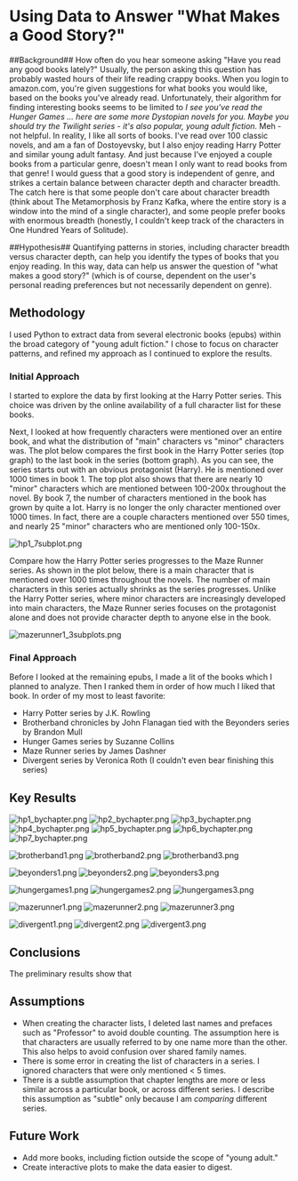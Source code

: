 # Using Data to Answer "What Makes a Good Story?" #

##Background##
How often do you hear someone asking "Have you read any good books lately?" Usually, the person asking this question has probably wasted hours of their life reading crappy books. When you login to amazon.com, you're given suggestions for what books you would like, based on the books you've already read. Unfortunately, their algorithm for finding interesting books seems to be limited to *I see you've read the Hunger Games ... here are some more Dystopian novels for you. Maybe you should try the Twilight series - it's also popular, young adult fiction.* Meh - not helpful. In reality, I like all sorts of books. I've read over 100 classic novels, and am a fan of Dostoyevsky, but I also enjoy reading Harry Potter and similar young adult fantasy. And just because I've enjoyed a couple books from a particular genre, doesn't mean I only want to read books from that genre! I would guess that a good story is independent of genre, and strikes a certain balance between character depth and character breadth. The catch here is that some people don't care about character breadth (think about The Metamorphosis by Franz Kafka, where the entire story is a window into the mind of a single character), and some people prefer books with enormous breadth (honestly, I couldn't keep track of the characters in One Hundred Years of Solitude).

##Hypothesis##
Quantifying patterns in stories, including character breadth versus character depth, can help you identify the types of books that you enjoy reading. In this way, data can help us answer the question of "what makes a good story?" (which is of course, dependent on the user's personal reading preferences but not necessarily dependent on genre). 

## Methodology ##

I used Python to extract data from several electronic books (epubs) within the broad category of "young adult fiction." I chose to focus on character patterns, and refined my approach as I continued to explore the results.

### Initial Approach ###
I started to explore the data by first looking at the Harry Potter series. This choice was driven by the online availability of a full character list for these books.

Next, I looked at how frequently characters were mentioned over an entire book, and what the distribution of "main" characters vs "minor" characters was. The plot below compares the first book in the Harry Potter series (top graph) to the last book in the series (bottom graph). As you can see, the series starts out with an obvious protagonist (Harry). He is mentioned over 1000 times in book 1. The top plot also shows that there are nearly 10 "minor" characters which are mentioned between 100-200x throughout the novel. By book 7, the number of characters mentioned in the book has grown by quite a lot. Harry is no longer the only character mentioned over 1000 times. In fact, there are a couple characters mentioned over 550 times, and nearly 25 "minor" characters who are mentioned only 100-150x. 

![hp1_7subplot.png](https://bitbucket.org/repo/Mx7pKn/images/2061119558-hp1_7subplot.png)

Compare how the Harry Potter series progresses to the Maze Runner series. As shown in the plot below, there is a main character that is mentioned over 1000 times throughout the novels. The number of main characters in this series actually shrinks as the series progresses. Unlike the Harry Potter series, where minor characters are increasingly developed into main characters, the Maze Runner series focuses on the protagonist alone and does not provide character depth to anyone else in the book. 

![mazerunner1_3subplots.png](https://bitbucket.org/repo/Mx7pKn/images/625874408-mazerunner1_3subplots.png)

### Final Approach ###

Before I looked at the remaining epubs, I made a lit of the books which I planned to analyze. Then I ranked them in order of how much I liked that book. In order of my most to least favorite:

* Harry Potter series by J.K. Rowling
* Brotherband chronicles by John Flanagan tied with the Beyonders series by Brandon Mull
* Hunger Games series by Suzanne Collins
* Maze Runner series by James Dashner
* Divergent series by Veronica Roth (I couldn't even bear finishing this series)

## Key Results ##
![hp1_bychapter.png](https://bitbucket.org/repo/Mx7pKn/images/1442896934-hp1_bychapter.png)
![hp2_bychapter.png](https://bitbucket.org/repo/Mx7pKn/images/2211721534-hp2_bychapter.png)
![hp3_bychapter.png](https://bitbucket.org/repo/Mx7pKn/images/3349945148-hp3_bychapter.png)
![hp4_bychapter.png](https://bitbucket.org/repo/Mx7pKn/images/2037694172-hp4_bychapter.png)
![hp5_bychapter.png](https://bitbucket.org/repo/Mx7pKn/images/2320447020-hp5_bychapter.png)
![hp6_bychapter.png](https://bitbucket.org/repo/Mx7pKn/images/3254033752-hp6_bychapter.png)
![hp7_bychapter.png](https://bitbucket.org/repo/Mx7pKn/images/3641079957-hp7_bychapter.png)

![brotherband1.png](https://bitbucket.org/repo/Mx7pKn/images/3728856753-brotherband1.png)
![brotherband2.png](https://bitbucket.org/repo/Mx7pKn/images/1715254307-brotherband2.png)
![brotherband3.png](https://bitbucket.org/repo/Mx7pKn/images/4144328460-brotherband3.png)

![beyonders1.png](https://bitbucket.org/repo/Mx7pKn/images/1102671954-beyonders1.png)
![beyonders2.png](https://bitbucket.org/repo/Mx7pKn/images/3087977819-beyonders2.png)
![beyonders3.png](https://bitbucket.org/repo/Mx7pKn/images/58032596-beyonders3.png)

![hungergames1.png](https://bitbucket.org/repo/Mx7pKn/images/3362662986-hungergames1.png)
![hungergames2.png](https://bitbucket.org/repo/Mx7pKn/images/205217570-hungergames2.png)
![hungergames3.png](https://bitbucket.org/repo/Mx7pKn/images/848505291-hungergames3.png)

![mazerunner1.png](https://bitbucket.org/repo/Mx7pKn/images/1411760702-mazerunner1.png)
![mazerunner2.png](https://bitbucket.org/repo/Mx7pKn/images/3450592742-mazerunner2.png)
![mazerunner3.png](https://bitbucket.org/repo/Mx7pKn/images/2984717330-mazerunner3.png)

![divergent1.png](https://bitbucket.org/repo/Mx7pKn/images/2224003594-divergent1.png)
![divergent2.png](https://bitbucket.org/repo/Mx7pKn/images/765769502-divergent2.png)
![divergent3.png](https://bitbucket.org/repo/Mx7pKn/images/2637047517-divergent3.png)

## Conclusions ##
The preliminary results show that 

## Assumptions ##

* When creating the character lists, I deleted last names and prefaces such as "Professor" to avoid double counting. The assumption here is that characters are usually referred to by one name more than the other.  This also helps to avoid confusion over shared family names.
* There is some error in creating the list of characters in a series. I ignored characters that were only mentioned < 5 times. 
* There is a subtle assumption that chapter lengths are more or less similar across a particular book, or across different series. I describe this assumption as "subtle" only because I am *comparing* different series. 

## Future Work ##

* Add more books, including fiction outside the scope of "young adult."
* Create interactive plots to make the data easier to digest.